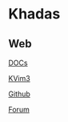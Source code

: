 Khadas
=====

Web
----

[DOCs](https://docs.khadas.com/)

[KVim3](https://docs.khadas.com/zh-cn/vim3/index.html)

[Github](https://github.com/khadas)

[Forum](https://forum.khadas.com/)



